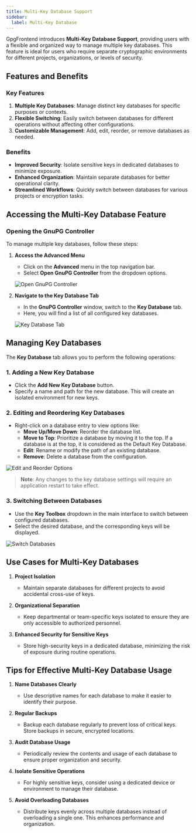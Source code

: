 ```yaml
---
title: Multi-Key Database Support
sidebar:
  label: Multi-Key Database
---
```


GpgFrontend introduces **Multi-Key Database Support**, providing users with a
flexible and organized way to manage multiple key databases. This feature is
ideal for users who require separate cryptographic environments for different
projects, organizations, or levels of security.

## Features and Benefits

### Key Features

1. **Multiple Key Databases**: Manage distinct key databases for specific
   purposes or contexts.
2. **Flexible Switching**: Easily switch between databases for different
   operations without affecting other configurations.
3. **Customizable Management**: Add, edit, reorder, or remove databases as
   needed.

### Benefits

- **Improved Security**: Isolate sensitive keys in dedicated databases to
  minimize exposure.
- **Enhanced Organization**: Maintain separate databases for better operational
  clarity.
- **Streamlined Workflows**: Quickly switch between databases for various
  projects or encryption tasks.

## Accessing the Multi-Key Database Feature

### Opening the GnuPG Controller

To manage multiple key databases, follow these steps:

1. **Access the Advanced Menu**

   - Click on the **Advanced** menu in the top navigation bar.
   - Select **Open GnuPG Controller** from the dropdown options.

   ![Open GnuPG Controller](https://image.cdn.bktus.com/i/2024/11/29/abfaa919-2945-1acc-eb35-5c86828a97ca.webp)

2. **Navigate to the Key Database Tab**

   - In the **GnuPG Controller** window, switch to the **Key Database** tab.
   - Here, you will find a list of all configured key databases.

   ![Key Database Tab](https://image.cdn.bktus.com/i/2024/11/29/7a66848e-bc23-fd13-08a4-1923de39369e.webp)

## Managing Key Databases

The **Key Database** tab allows you to perform the following operations:

### 1. Adding a New Key Database

- Click the **Add New Key Database** button.
- Specify a name and path for the new database. This will create an isolated
  environment for new keys.

### 2. Editing and Reordering Key Databases

- Right-click on a database entry to view options like:
  - **Move Up/Move Down**: Reorder the database list.
  - **Move to Top**: Prioritize a database by moving it to the top. If a database is at the top, it is considered as the Default Key Database.
  - **Edit**: Rename or modify the path of an existing database.
  - **Remove**: Delete a database from the configuration.

![Edit and Reorder Options](https://image.cdn.bktus.com/i/2024/11/29/0fd0d56b-532c-f0a8-c263-40d288cd74ba.webp)

> **Note**: Any changes to the key database settings will require an application
> restart to take effect.

### 3. Switching Between Databases

- Use the **Key Toolbox** dropdown in the main interface to switch between
  configured databases.
- Select the desired database, and the corresponding keys will be displayed.

![Switch Databases](https://image.cdn.bktus.com/i/2024/11/29/dd783ee0-df5e-2b6f-428f-784c68246186.webp)

## Use Cases for Multi-Key Databases

1. **Project Isolation**

   - Maintain separate databases for different projects to avoid accidental
     cross-use of keys.

2. **Organizational Separation**

   - Keep departmental or team-specific keys isolated to ensure they are only
     accessible to authorized personnel.

3. **Enhanced Security for Sensitive Keys**
   - Store high-security keys in a dedicated database, minimizing the risk of
     exposure during routine operations.

## Tips for Effective Multi-Key Database Usage

1. **Name Databases Clearly**

   - Use descriptive names for each database to make it easier to identify their
     purpose.

2. **Regular Backups**

   - Backup each database regularly to prevent loss of critical keys. Store
     backups in secure, encrypted locations.

3. **Audit Database Usage**

   - Periodically review the contents and usage of each database to ensure
     proper organization and security.

4. **Isolate Sensitive Operations**

   - For highly sensitive keys, consider using a dedicated device or environment
     to manage their database.

5. **Avoid Overloading Databases**

   - Distribute keys evenly across multiple databases instead of overloading a
     single one. This enhances performance and organization.
